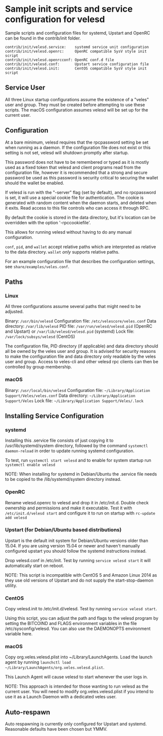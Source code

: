 Sample init scripts and service configuration for velesd
==========================================================

Sample scripts and configuration files for systemd, Upstart and OpenRC
can be found in the contrib/init folder.

    contrib/init/velesd.service:    systemd service unit configuration
    contrib/init/velesd.openrc:     OpenRC compatible SysV style init script
    contrib/init/velesd.openrcconf: OpenRC conf.d file
    contrib/init/velesd.conf:       Upstart service configuration file
    contrib/init/velesd.init:       CentOS compatible SysV style init script

Service User
---------------------------------

All three Linux startup configurations assume the existence of a "veles" user
and group.  They must be created before attempting to use these scripts.
The macOS configuration assumes velesd will be set up for the current user.

Configuration
---------------------------------

At a bare minimum, velesd requires that the rpcpassword setting be set
when running as a daemon.  If the configuration file does not exist or this
setting is not set, velesd will shutdown promptly after startup.

This password does not have to be remembered or typed as it is mostly used
as a fixed token that velesd and client programs read from the configuration
file, however it is recommended that a strong and secure password be used
as this password is security critical to securing the wallet should the
wallet be enabled.

If velesd is run with the "-server" flag (set by default), and no rpcpassword is set,
it will use a special cookie file for authentication. The cookie is generated with random
content when the daemon starts, and deleted when it exits. Read access to this file
controls who can access it through RPC.

By default the cookie is stored in the data directory, but it's location can be overridden
with the option '-rpccookiefile'.

This allows for running velesd without having to do any manual configuration.

`conf`, `pid`, and `wallet` accept relative paths which are interpreted as
relative to the data directory. `wallet` *only* supports relative paths.

For an example configuration file that describes the configuration settings,
see `share/examples/veles.conf`.

Paths
---------------------------------

### Linux

All three configurations assume several paths that might need to be adjusted.

Binary:              `/usr/bin/velesd`
Configuration file:  `/etc/velescore/veles.conf`
Data directory:      `/var/lib/velesd`
PID file:            `/var/run/velesd/velesd.pid` (OpenRC and Upstart) or `/var/lib/velesd/velesd.pid` (systemd)
Lock file:           `/var/lock/subsys/velesd` (CentOS)

The configuration file, PID directory (if applicable) and data directory
should all be owned by the veles user and group.  It is advised for security
reasons to make the configuration file and data directory only readable by the
veles user and group.  Access to veles-cli and other velesd rpc clients
can then be controlled by group membership.

### macOS

Binary:              `/usr/local/bin/velesd`
Configuration file:  `~/Library/Application Support/Veles/veles.conf`
Data directory:      `~/Library/Application Support/Veles`
Lock file:           `~/Library/Application Support/Veles/.lock`

Installing Service Configuration
-----------------------------------

### systemd

Installing this .service file consists of just copying it to
/usr/lib/systemd/system directory, followed by the command
`systemctl daemon-reload` in order to update running systemd configuration.

To test, run `systemctl start velesd` and to enable for system startup run
`systemctl enable velesd`

NOTE: When installing for systemd in Debian/Ubuntu the .service file needs to be copied to the /lib/systemd/system directory instead.

### OpenRC

Rename velesd.openrc to velesd and drop it in /etc/init.d.  Double
check ownership and permissions and make it executable.  Test it with
`/etc/init.d/velesd start` and configure it to run on startup with
`rc-update add velesd`

### Upstart (for Debian/Ubuntu based distributions)

Upstart is the default init system for Debian/Ubuntu versions older than 15.04. If you are using version 15.04 or newer and haven't manually configured upstart you should follow the systemd instructions instead.

Drop velesd.conf in /etc/init.  Test by running `service velesd start`
it will automatically start on reboot.

NOTE: This script is incompatible with CentOS 5 and Amazon Linux 2014 as they
use old versions of Upstart and do not supply the start-stop-daemon utility.

### CentOS

Copy velesd.init to /etc/init.d/velesd. Test by running `service velesd start`.

Using this script, you can adjust the path and flags to the velesd program by
setting the BITCOIND and FLAGS environment variables in the file
/etc/sysconfig/velesd. You can also use the DAEMONOPTS environment variable here.

### macOS

Copy org.veles.velesd.plist into ~/Library/LaunchAgents. Load the launch agent by
running `launchctl load ~/Library/LaunchAgents/org.veles.velesd.plist`.

This Launch Agent will cause velesd to start whenever the user logs in.

NOTE: This approach is intended for those wanting to run velesd as the current user.
You will need to modify org.veles.velesd.plist if you intend to use it as a
Launch Daemon with a dedicated veles user.

Auto-respawn
-----------------------------------

Auto respawning is currently only configured for Upstart and systemd.
Reasonable defaults have been chosen but YMMV.
